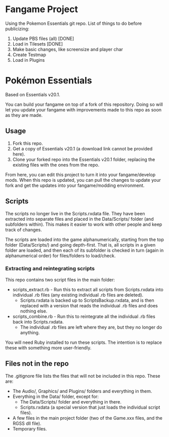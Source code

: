 ﻿# Fangame Project

Using the Pokemon Essentials git repo.
List of things to do before publicizing: 
1. Update PBS files (all) [DONE]
2. Load in Tilesets [DONE]
3. Make basic changes, like screensize and player char
4. Create Testmap
5. Load in Plugins


# Pokémon Essentials

Based on Essentials v20.1.

You can build your fangame on top of a fork of this repository. Doing so will let you update your fangame with improvements made to this repo as soon as they are made.

## Usage

1. Fork this repo.
2. Get a copy of Essentials v20.1 (a download link cannot be provided here).
3. Clone your forked repo into the Essentials v20.1 folder, replacing the existing files with the ones from the repo.

From here, you can edit this project to turn it into your fangame/develop mods. When this repo is updated, you can pull the changes to update your fork and get the updates into your fangame/modding environment.

## Scripts

The scripts no longer live in the Scripts.rxdata file. They have been extracted into separate files and placed in the Data/Scripts/ folder (and subfolders within). This makes it easier to work with other people and keep track of changes.

The scripts are loaded into the game alphanumerically, starting from the top folder (Data/Scripts/) and going depth-first. That is, all scripts in a given folder are loaded, and then each of its subfolder is checked in turn (again in alphanumerical order) for files/folders to load/check.

### Extracting and reintegrating scripts

This repo contains two script files in the main folder:

* scripts_extract.rb - Run this to extract all scripts from Scripts.rxdata into individual .rb files (any existing individual .rb files are deleted).
  * Scripts.rxdata is backed up to ScriptsBackup.rxdata, and is then replaced with a version that reads the individual .rb files and does nothing else.
* scripts_combine.rb - Run this to reintegrate all the individual .rb files back into Scripts.rxdata.
  * The individual .rb files are left where they are, but they no longer do anything.

You will need Ruby installed to run these scripts. The intention is to replace these with something more user-friendly.

## Files not in the repo

The .gitignore file lists the files that will not be included in this repo. These are:

* The Audio/, Graphics/ and Plugins/ folders and everything in them.
* Everything in the Data/ folder, except for:
  * The Data/Scripts/ folder and everything in there.
  * Scripts.rxdata (a special version that just loads the individual script files).
* A few files in the main project folder (two of the Game.xxx files, and the RGSS dll file).
* Temporary files.
